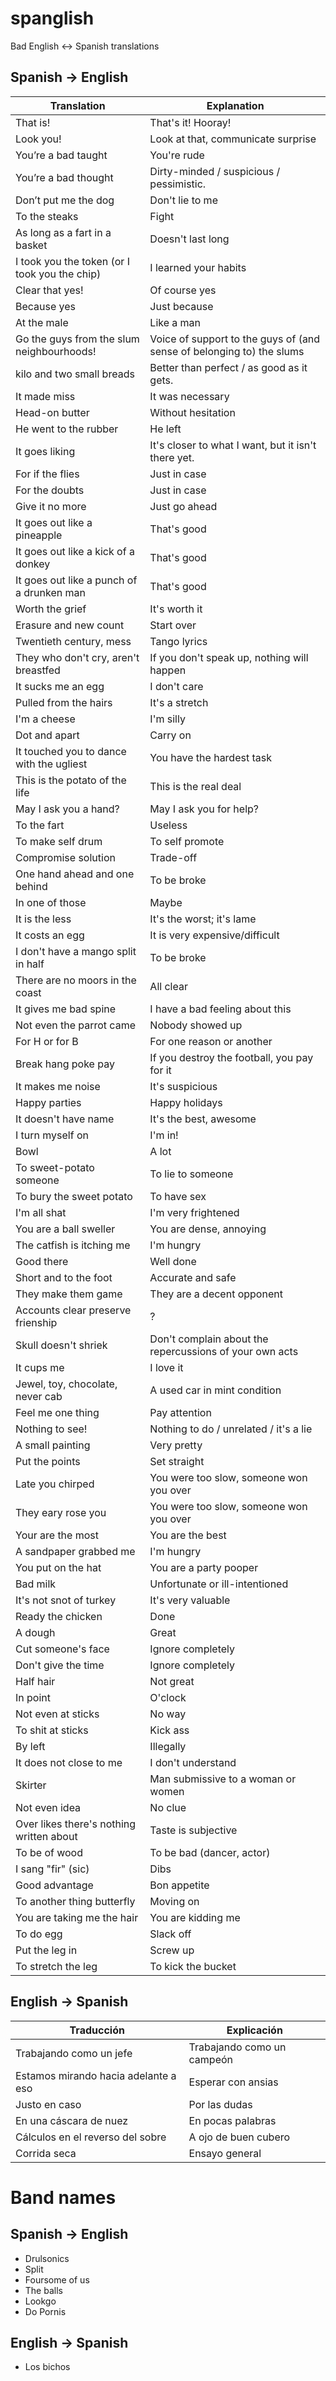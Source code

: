 # spanglish
Bad English &lt;-> Spanish translations

## Spanish -> English

Translation | Explanation
---|---
That is! | That's it! Hooray!
Look you! | Look at that, communicate surprise
You’re a bad taught | You're rude
You’re a bad thought | Dirty-minded / suspicious / pessimistic.
Don’t put me the dog | Don't lie to me
To the steaks | Fight
As long as a fart in a basket | Doesn't last long
I took you the token (or I took you the chip) | I learned your habits
Clear that yes! | Of course yes
Because yes | Just because
At the male | Like a man
Go the guys from the slum neighbourhoods! | Voice of support to the guys of (and sense of belonging to) the slums
kilo and two small breads | Better than perfect / as good as it gets.
It made miss | It was necessary
Head-on butter | Without hesitation
He went to the rubber | He left
It goes liking | It's closer to what I want, but it isn't there yet.
For if the flies | Just in case
For the doubts | Just in case
Give it no more | Just go ahead
It goes out like a pineapple | That's good
It goes out like a kick of a donkey | That's good
It goes out like a punch of a drunken man | That's good
Worth the grief | It's worth it
Erasure and new count | Start over
Twentieth century, mess | Tango lyrics
They who don't cry, aren't breastfed | If you don't speak up, nothing will happen
It sucks me an egg | I don't care
Pulled from the hairs | It's a stretch
I'm a cheese | I'm silly
Dot and apart | Carry on
It touched you to dance with the ugliest | You have the hardest task
This is the potato of the life | This is the real deal
May I ask you a hand? | May I ask you for help?
To the fart | Useless
To make self drum | To self promote
Compromise solution | Trade-off
One hand ahead and one behind | To be broke
In one of those | Maybe
It is the less | It's the worst; it's lame
It costs an egg | It is very expensive/difficult
I don't have a mango split in half | To be broke
There are no moors in the coast | All clear
It gives me bad spine | I have a bad feeling about this
Not even the parrot came | Nobody showed up
For H or for B | For one reason or another
Break hang poke pay | If you destroy the football, you pay for it
It makes me noise | It's suspicious
Happy parties | Happy holidays
It doesn't have name | It's the best, awesome
I turn myself on | I'm in!
Bowl | A lot
To sweet-potato someone | To lie to someone
To bury the sweet potato | To have sex
I'm all shat | I'm very frightened
You are a ball sweller | You are dense, annoying
The catfish is itching me | I'm hungry
Good there | Well done
Short and to the foot | Accurate and safe
They make them game | They are a decent opponent
Accounts clear preserve frienship | ?
Skull doesn't shriek | Don't complain about the repercussions of your own acts
It cups me | I love it
Jewel, toy, chocolate, never cab | A used car in mint condition
Feel me one thing | Pay attention
Nothing to see! | Nothing to do / unrelated / it's a lie
A small painting | Very pretty
Put the points | Set straight
Late you chirped | You were too slow, someone won you over
They eary rose you | You were too slow, someone won you over
Your are the most | You are the best
A sandpaper grabbed me | I'm hungry
You put on the hat | You are a party pooper
Bad milk | Unfortunate or ill-intentioned
It's not snot of turkey | It's very valuable
Ready the chicken | Done
A dough | Great
Cut someone's face | Ignore completely
Don't give the time | Ignore completely
Half hair | Not great
In point | O'clock
Not even at sticks | No way
To shit at sticks | Kick ass
By left | Illegally
It does not close to me | I don't understand
Skirter | Man submissive to a woman or women
Not even idea | No clue
Over likes there's nothing written about | Taste is subjective
To be of wood | To be bad (dancer, actor)
I sang "fir" (sic) | Dibs
Good advantage | Bon appetite
To another thing butterfly | Moving on
You are taking me the hair | You are kidding me
To do egg | Slack off
Put the leg in | Screw up
To stretch the leg | To kick the bucket

## English -> Spanish

Traducción | Explicación
---|---
Trabajando como un jefe | Trabajando como un campeón
Estamos mirando hacia adelante a eso | Esperar con ansias
Justo en caso | Por las dudas
En una cáscara de nuez | En pocas palabras
Cálculos en el reverso del sobre | A ojo de buen cubero
Corrida seca | Ensayo general


# Band names

## Spanish -> English

* Drulsonics
* Split
* Foursome of us
* The balls
* Lookgo
* Do Pornis

## English -> Spanish

* Los bichos
